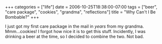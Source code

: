 +++
categories = ["life"]
date = 2006-10-25T18:38:00-07:00
tags = ["beer", "care package", "cookies", "grandma", "reflections"]
title = "Why Can't I Be Bombable?"
+++

I just got my first care package in the mail in *years* from my grandma. Mmm…cookies! I forgot how nice it is to get this stuff. Incidently, I was drinking a beer at the time, so I decided to combine the two. Not bad.
